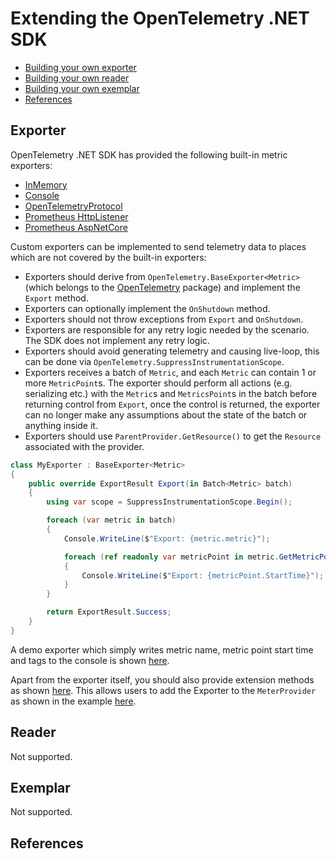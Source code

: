 # Extending the OpenTelemetry .NET SDK

* [Building your own exporter](#exporter)
* [Building your own reader](#reader)
* [Building your own exemplar](#exemplar)
* [References](#references)

## Exporter

OpenTelemetry .NET SDK has provided the following built-in metric exporters:

* [InMemory](../../../src/OpenTelemetry.Exporter.InMemory/README.md)
* [Console](../../../src/OpenTelemetry.Exporter.Console/README.md)
* [OpenTelemetryProtocol](../../../src/OpenTelemetry.Exporter.OpenTelemetryProtocol/README.md)
* [Prometheus HttpListener](../../../src/OpenTelemetry.Exporter.Prometheus.HttpListener/README.md)
* [Prometheus AspNetCore](../../../src/OpenTelemetry.Exporter.Prometheus.AspNetCore/README.md)

Custom exporters can be implemented to send telemetry data to places which are
not covered by the built-in exporters:

* Exporters should derive from `OpenTelemetry.BaseExporter<Metric>` (which
  belongs to the [OpenTelemetry](../../../src/OpenTelemetry/README.md) package)
  and implement the `Export` method.
* Exporters can optionally implement the `OnShutdown` method.
* Exporters should not throw exceptions from `Export` and
  `OnShutdown`.
* Exporters are responsible for any retry logic needed by the scenario. The SDK
  does not implement any retry logic.
* Exporters should avoid generating telemetry and causing live-loop, this can be
  done via `OpenTelemetry.SuppressInstrumentationScope`.
* Exporters receives a batch of `Metric`, and each `Metric`
  can contain 1 or more `MetricPoint`s.
  The exporter should perform all actions (e.g. serializing etc.) with
  the `Metric`s and `MetricsPoint`s in the batch before returning control from
  `Export`, once the control is returned, the exporter can no longer make any
  assumptions about the state of the batch or anything inside it.
* Exporters should use `ParentProvider.GetResource()` to get the `Resource`
  associated with the provider.

```csharp
class MyExporter : BaseExporter<Metric>
{
    public override ExportResult Export(in Batch<Metric> batch)
    {
        using var scope = SuppressInstrumentationScope.Begin();

        foreach (var metric in batch)
        {
            Console.WriteLine($"Export: {metric.metric}");

            foreach (ref readonly var metricPoint in metric.GetMetricPoints())
            {
                Console.WriteLine($"Export: {metricPoint.StartTime}");
            }
        }

        return ExportResult.Success;
    }
}
```

A demo exporter which simply writes metric name, metric point start time
and tags to the console is shown [here](./MyExporter.cs).

Apart from the exporter itself, you should also provide extension methods as
shown [here](./MyExporterExtensions.cs). This allows users to add the Exporter
to the `MeterProvider` as shown in the example [here](./Program.cs).

## Reader

Not supported.

## Exemplar

Not supported.

## References

